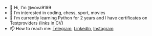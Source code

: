 - 👋 Hi, I’m @vova9199
- 👀 I’m interested in coding, chess, sport, movies
- 🌱 I’m currently learning Python for 2 years and I have certificates on Testproviders (links in CV)
- 📫 How to reach me: [Telegram](t.me/vova9199), [LinkedIn](https://www.linkedin.com/in/vladimir-potapenko-15816b23b/), [Instagram](https://www.instagram.com/zerus_1337/)
<!---
vova9199/vova9199 is a ✨ special ✨ repository because its `README.md` (this file) appears on your GitHub profile.
You can click the Preview link to take a look at your changes.
--->
